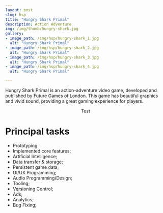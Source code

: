 ```yaml
---
layout: post
slug: hsp
title: "Hungry Shark Primal"
description: Action Adventure
img: /img/thumb/hungry-shark.jpg
gallery:
- image_path: /img/hsp/hungry-shark_1.jpg
  alt: "Hungry Shark Primal"
- image_path: /img/hsp/hungry-shark_2.jpg
  alt: "Hungry Shark Primal"
- image_path: /img/hsp/hungry-shark_3.jpg
  alt: "Hungry Shark Primal"
- image_path: /img/hsp/hungry-shark_4.jpg
  alt: "Hungry Shark Primal"

---
```


Hungry Shark Primal is an action-adventure video game, developed and published by Future Games of London. This game has beautiful graphics and vivid sound, providing a great gaming experience for players.

<p style="text-align:center">Test</p>

# Principal tasks
- Prototyping
- Implemented core features;
- Artificial Intelligence;
- Data transfer & storage;
- Persistent game data;
- UI/UX Programming;
- Audio Programming/Design;
- Tooling;
- Versioning Control;
- Ads;
- Analytics;
- Bug Fixing;
